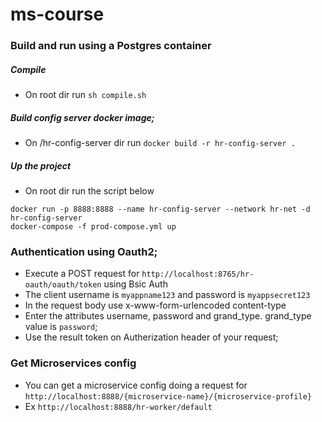 # ms-course

### Build and run using a Postgres container

##### Compile
* On root dir run `sh compile.sh`

##### Build config server docker image;
* On /hr-config-server dir run `docker build -r hr-config-server .`

##### Up the project
* On root dir run the script below
```
docker run -p 8888:8888 --name hr-config-server --network hr-net -d hr-config-server
docker-compose -f prod-compose.yml up
```

### Authentication using Oauth2;

* Execute a POST request for `http://localhost:8765/hr-oauth/oauth/token` using Bsic Auth
* The client username is `myappname123` and password is `myappsecret123`
* In the request body use x-www-form-urlencoded content-type
* Enter the attributes username, password and grand_type. grand_type value is `password`;
* Use the result token on Autherization header of your request;

### Get Microservices config

* You can get a microservice config doing a request for `http://localhost:8888/{microservice-name}/{microservice-profile}`
* Ex `http://localhost:8888/hr-worker/default`
